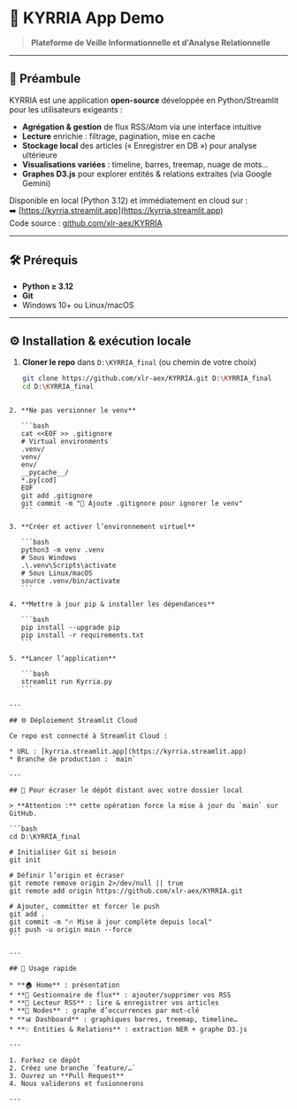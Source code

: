 # 🚀 KYRRIA App Demo

> **Plateforme de Veille Informationnelle et d'Analyse Relationnelle**

---

## 📖 Préambule

KYRRIA est une application **open-source** développée en Python/Streamlit pour les utilisateurs exigeants :

- **Agrégation & gestion** de flux RSS/Atom via une interface intuitive  
- **Lecture** enrichie : filtrage, pagination, mise en cache  
- **Stockage local** des articles (« Enregistrer en DB ») pour analyse ultérieure  
- **Visualisations variées** : timeline, barres, treemap, nuage de mots…  
- **Graphes D3.js** pour explorer entités & relations extraites (via Google Gemini)  

Disponible en local (Python 3.12) et immédiatement en cloud sur :  
➡️ [https://kyrria.streamlit.app](https://kyrria.streamlit.app)  
Code source : [github.com/xlr-aex/KYRRIA](https://github.com/xlr-aex/KYRRIA)

---

## 🛠️ Prérequis

- **Python ≥ 3.12**  
- **Git**  
- Windows 10+ ou Linux/macOS

---

## ⚙️ Installation & exécution locale

1. **Cloner le repo** dans `D:\KYRRIA_final` (ou chemin de votre choix)  
   ```bash
   git clone https://github.com/xlr-aex/KYRRIA.git D:\KYRRIA_final
   cd D:\KYRRIA_final
````

2. **Ne pas versionner le venv**

   ```bash
   cat <<EOF >> .gitignore
   # Virtual environments
   .venv/
   venv/
   env/
   __pycache__/
   *.py[cod]
   EOF
   git add .gitignore
   git commit -m "🧹 Ajoute .gitignore pour ignorer le venv"
   ```

3. **Créer et activer l’environnement virtuel**

   ```bash
   python3 -m venv .venv
   # Sous Windows
   .\.venv\Scripts\activate
   # Sous Linux/macOS
   source .venv/bin/activate
   ```

4. **Mettre à jour pip & installer les dépendances**

   ```bash
   pip install --upgrade pip
   pip install -r requirements.txt
   ```

5. **Lancer l’application**

   ```bash
   streamlit run Kyrria.py
   ```

---

## 🌐 Déploiement Streamlit Cloud

Ce repo est connecté à Streamlit Cloud :

* URL : [kyrria.streamlit.app](https://kyrria.streamlit.app)
* Branche de production : `main`

---

## 🔄 Pour écraser le dépôt distant avec votre dossier local

> **Attention :** cette opération force la mise à jour du `main` sur GitHub.

```bash
cd D:\KYRRIA_final

# Initialiser Git si besoin
git init

# Définir l’origin et écraser
git remote remove origin 2>/dev/null || true
git remote add origin https://github.com/xlr-aex/KYRRIA.git

# Ajouter, committer et forcer le push
git add .
git commit -m "🔥 Mise à jour complète depuis local"
git push -u origin main --force
```

---

## 🎯 Usage rapide

* **🏠 Home** : présentation
* **📡 Gestionnaire de flux** : ajouter/supprimer vos RSS
* **📰 Lecteur RSS** : lire & enregistrer vos articles
* **🔗 Nodes** : graphe d’occurrences par mot-clé
* **📊 Dashboard** : graphiques barres, treemap, timeline…
* **💡 Entities & Relations** : extraction NER + graphe D3.js

---

1. Forkez ce dépôt
2. Créez une branche `feature/…`
3. Ouvrez un **Pull Request**
4. Nous validerons et fusionnerons

---
